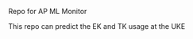 [//]: # (# autopilot_clean)

Repo for AP ML Monitor 

This repo can predict the EK and TK usage at the UKE
